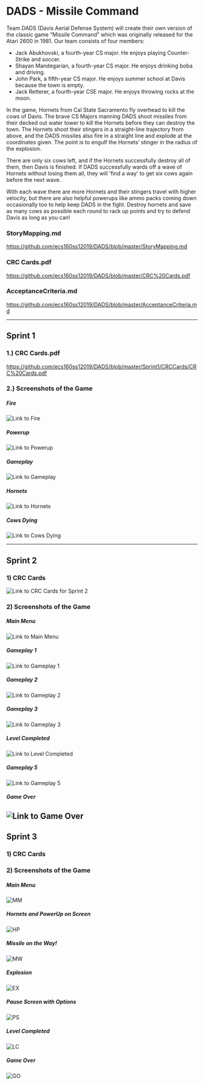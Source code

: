 # DADS - Missile Command

Team DADS (Davis Aerial Defense System) will create their own version of the classic game “Missile Command” which was originally released for the Atari 2600 in 1981. Our team consists of four members: 
* Jack Abukhovski, a fourth-year CS major. He enjoys playing Counter-Strike and soccer. 
* Shayan Mandegarian, a fourth-year CS major. He enjoys drinking boba and driving. 
* John Park, a fifth-year CS major. He enjoys summer school at Davis because the town is empty. 
* Jack Retterer, a fourth-year CSE major. He enjoys throwing rocks at the moon.

In the game, Hornets from Cal State Sacramento fly overhead to kill the cows of Davis. The brave CS Majors manning DADS shoot missiles from their decked out water tower to kill the Hornets before they can destroy the town. The Hornets shoot their stingers in a straight-line trajectory from above, and the DADS missiles also fire in a straight line and explode at the coordinates given. The point is to engulf the Hornets’ stinger in the radius of the explosion.

There are only six cows left, and if the Hornets successfully destroy all of them, then Davis is finished. If DADS successfully wards off a wave of Hornets without losing them all, they will 'find a way' to get six cows again before the next wave. 

With each wave there are more Hornets and their stingers travel with higher velocity, but there are also helpful powerups like ammo packs coming down occasionally too to help keep DADS in the fight. Destroy hornets and save as many cows as possible each round to rack up points and try to defend Davis as long as you can!

### StoryMapping.md
https://github.com/ecs160ss12019/DADS/blob/master/StoryMapping.md

### CRC Cards.pdf
https://github.com/ecs160ss12019/DADS/blob/master/CRC%20Cards.pdf

### AcceptanceCriteria.md
https://github.com/ecs160ss12019/DADS/blob/master/AcceptanceCriteria.md

---
## Sprint 1

### 1.) CRC Cards.pdf
https://github.com/ecs160ss12019/DADS/blob/master/Sprint1/CRCCards/CRC%20Cards.pdf

### 2.) Screenshots of the Game 
##### Fire 
![Link to Fire](https://github.com/ecs160ss12019/DADS/blob/master/Sprint1/Screenshots/DADSfireScreenshot.png)
##### Powerup
![Link to Powerup](https://github.com/ecs160ss12019/DADS/blob/master/Sprint1/Screenshots/DADSpowerupsScreenshot.png)
##### Gameplay
![Link to Gameplay](https://github.com/ecs160ss12019/DADS/blob/master/Sprint1/Screenshots/Screen%20Shot%202019-07-16%20at%206.46.03%20PM.png)
##### Hornets
![Link to Hornets](https://github.com/ecs160ss12019/DADS/blob/master/Sprint1/Screenshots/Screen%20Shot%202019-07-16%20at%208.03.43%20PM.png)
##### Cows Dying
![Link to Cows Dying](https://github.com/ecs160ss12019/DADS/blob/master/Sprint1/Screenshots/Screen%20Shot%202019-07-17%20at%206.52.52%20PM.png)

---
## Sprint 2
### 1) CRC Cards
![Link to CRC Cards for Sprint 2](https://github.com/ecs160ss12019/DADS/blob/master/Sprint%202/CRC_Cards.png)

### 2) Screenshots of the Game
##### Main Menu
![Link to Main Menu](https://github.com/ecs160ss12019/DADS/blob/master/Sprint%202/MainMenu.png)
##### Gameplay 1
![Link to Gameplay 1](https://github.com/ecs160ss12019/DADS/blob/master/Sprint%202/Gameplay1.png)
##### Gameplay 2
![Link to Gameplay 2](https://github.com/ecs160ss12019/DADS/blob/master/Sprint%202/Gameplay2.png)
##### Gameplay 3
![Link to Gameplay 3](https://github.com/ecs160ss12019/DADS/blob/master/Sprint%202/Gameplay3.png)
##### Level Completed
![Link to Level Completed](https://github.com/ecs160ss12019/DADS/blob/master/Sprint%202/LevelCompleted.png)
##### Gameplay 5
![Link to Gameplay 5](https://github.com/ecs160ss12019/DADS/blob/master/Sprint%202/Gameplay5.png)
##### Game Over 
![Link to Game Over](https://github.com/ecs160ss12019/DADS/blob/master/Sprint%202/GameOver.png)
---
## Sprint 3

### 1) CRC Cards

### 2) Screenshots of the Game
##### Main Menu
![MM](https://github.com/ecs160ss12019/DADS/blob/master/Sprint%203/mainmenu.png)
##### Hornets and PowerUp on Screen
![HP](https://github.com/ecs160ss12019/DADS/blob/master/Sprint%203/hornetsnpowerup.png)
##### Missile on the Way!
![MW](https://github.com/ecs160ss12019/DADS/blob/master/Sprint%203/missilefired.png)
##### Explosion
![EX](https://github.com/ecs160ss12019/DADS/blob/master/Sprint%203/explosion.png)
##### Pause Screen with Options
![PS](https://github.com/ecs160ss12019/DADS/blob/master/Sprint%203/pause.png)
##### Level Completed
![LC](https://github.com/ecs160ss12019/DADS/blob/master/Sprint%203/scorescreen.png)
##### Game Over
![GO](https://github.com/ecs160ss12019/DADS/blob/master/Sprint%203/gameover.png)
